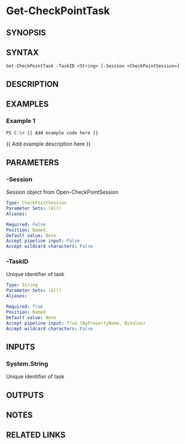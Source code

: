 # Get-CheckPointTask

## SYNOPSIS

## SYNTAX

```
Get-CheckPointTask -TaskID <String> [-Session <CheckPointSession>]
```

## DESCRIPTION

## EXAMPLES

### Example 1
```
PS C:\> {{ Add example code here }}
```

{{ Add example description here }}

## PARAMETERS

### -Session
Session object from Open-CheckPointSession

```yaml
Type: CheckPointSession
Parameter Sets: (All)
Aliases: 

Required: False
Position: Named
Default value: None
Accept pipeline input: False
Accept wildcard characters: False
```

### -TaskID
Unique identifier of task

```yaml
Type: String
Parameter Sets: (All)
Aliases: 

Required: True
Position: Named
Default value: None
Accept pipeline input: True (ByPropertyName, ByValue)
Accept wildcard characters: False
```

## INPUTS

### System.String
Unique identifier of task

## OUTPUTS

## NOTES

## RELATED LINKS

